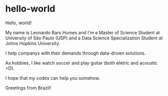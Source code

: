 # hello-world
Hello, world!

My name is Leonardo Bars Humes and I'm a Master of Science Student at University of São Paulo (USP) and a Data Science Specialization Student at Johns Hopkins University.

I help companys with their demands through data-driven solutions.

As hobbies, I like watch soccer and play guitar (both eletric and acoustic =D).

I hope that my codes can help you somehow.

Greetings from Brazil!
